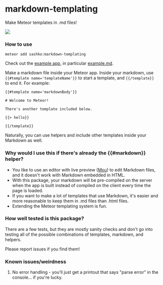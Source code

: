 markdown-templating
===================

Make Meteor templates in .md files!

![](https://travis-ci.org/stubailo/meteor-markdown-templating.svg)

### How to use

`meteor add sashko:markdown-templating`

Check out the [example app](https://github.com/stubailo/meteor-markdown-templating/tree/master/example), in particular [example.md](https://github.com/stubailo/meteor-markdown-templating/blob/master/example/example.md).

Make a markdown file inside your Meteor app. Inside your markdown, use `{{#template name='templateName'}}` to start a template, and `{{/template}}` to end it. For example:

```
{{#template name='markdownBody'}}

# Welcome to Meteor!

There's another template included below.

{{> hello}}

{{/template}}
```

Naturally, you can use helpers and include other templates inside your Markdown as well.

### Why would I use this if there's already the {{#markdown}} helper?

- You like to use an editor with live preview ([Mou](http://mouapp.com/)) to edit Markdown files, and it doesn't work with Markdown embedded in HTML.
- With this package, your markdown will be pre-compiled on the server when the app is built instead of compiled on the client every time the page is loaded.
- If you want to make a lot of templates that use Markdown, it's easier and more reasonable to keep them in .md files than .html files.
- Extending the Meteor templating system is fun.

### How well tested is this package?

There are a few tests, but they are mostly sanity checks and don't go into testing all of the possible combinations of templates, markdown, and helpers.

Please report issues if you find them!

### Known issues/weirdness

1. No error handling - you'll just get a printout that says "parse error" in the console... if you're lucky.

